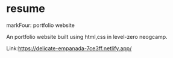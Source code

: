 # resume
markFour: portfolio website

An portfolio website built using html,css in level-zero neogcamp.

Link:https://delicate-empanada-7ce3ff.netlify.app/
